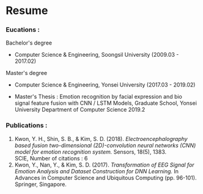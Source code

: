 # Resume

### Eucations :

Bachelor's degree

  - Computer Science & Engineering, Soongsil University (2009.03 - 2017.02)

Master's degree

  - Computer Science & Engineering, Yonsei University (2017.03 - 2019.02)
  
  - Master's Thesis : Emotion recognition by facial expression and bio signal feature fusion with CNN / LSTM Models, Graduate School, Yonsei University Department of Computer Science 2019.2


### Publications :
1. Kwon, Y. H., Shin, S. B., & Kim, S. D. (2018). _Electroencephalography based fusion two-dimensional (2D)-convolution neural networks (CNN) model for emotion recognition system._ Sensors, 18(5), 1383.
<br> SCIE, Number of citations : 6
2. Kwon, Y., Nan, Y., & Kim, S. D. (2017). _Transformation of EEG Signal for Emotion Analysis and Dataset Construction for DNN Learning._ In Advances in Computer Science and Ubiquitous Computing (pp. 96-101). Springer, Singapore.
